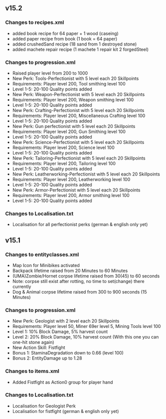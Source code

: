 
## v15.2

### Changes to recipes.xml
* added book recipe for 64 paper + 1 wood (caseing)
* added paper recipe from book (1 book = 64 paper)
* added crushedSand recipe (18 sand from 1 destroyed stone)
* added machete repair recipe (1 machete 1 repair kit 2 forgedSteel)

### Changes to progression.xml
* Raised player level from 200 to 1000
* New Perk: Tools-Perfectionist with 5 level each 20 Skillpoints
 * Requirements: Player level 200, Tool smithing level 100
 * Level 1-5: 20-100 Quality points added
* New Perk: Weapon-Perfectionist with 5 level each 20 Skillpoints
 * Requirements: Player level 200, Weapon smithing level 100
 * Level 1-5: 20-100 Quality points added
* New Perk: Crafting-Perfectionist with 5 level each 20 Skillpoints
 * Requirements: Player level 200, Miscellaneous Crafting level 100
 * Level 1-5: 20-100 Quality points added
* New Perk: Gun perfectionist with 5 level each 20 Skillpoints
 * Requirements: Player level 200, Gun Smithing level 100
 * Level 1-5: 20-100 Quality points added
* New Perk: Science-Perfectionist with 5 level each 20 Skillpoints
 * Requirements: Player level 200, Science level 100
 * Level 1-5: 20-100 Quality points added
* New Perk: Tailoring-Perfectionist with 5 level each 20 Skillpoints
 * Requirements: Player level 200, Tailoring level 100
 * Level 1-5: 20-100 Quality points added
* New Perk: Leatherworking-Perfectionist with 5 level each 20 Skillpoints
 * Requirements: Player level 200, Leatherworking level 100
 * Level 1-5: 20-100 Quality points added
* New Perk: Armor-Perfectionist with 5 level each 20 Skillpoints
 * Requirements: Player level 200, Armor smithing level 100
 * Level 1-5: 20-100 Quality points added

### Changes to Localisation.txt
* Localisation for all perfectionist perks (german & english only yet)

## v15.1

### Changes to entityclasses.xml

* Map Icon for Minibikes activated
* Backpack lifetime raised from 20 Minutes to 60 Minutes
* (UMA)Zombie/Hornet corpse lifetime raised from 30(45) to 60 seconds
 * Note: corpse still exist after rotting, no time to set(change) there currently
* Dog & Animal corpse lifetime raised from 300 to 900 seconds (15 Minutes)


### Changes to progression.xml
* New Perk: Geologist with 2 level each 20 Skillpoints
 * Requirements: Player level 50, Miner 69er level 5, Mining Tools level 100
 * Level 1: 10% Block Damage,  5% harvest count
 * Level 2: 20% Block Damage, 10% harvest count (With this one you can one-hit stone again)
* New Action Skill: Fistfight
 * Bonus 1: StaminaDegradation down to 0.66 (level 100)
 * Bonus 2: EntityDamage up to 1.28

### Changes to items.xml
* Added Fistfight as Action0 group for player hand

### Changes to Localisation.txt
* Localisation for Geologist Perk
* Localisation for fistfight (german & english only yet)